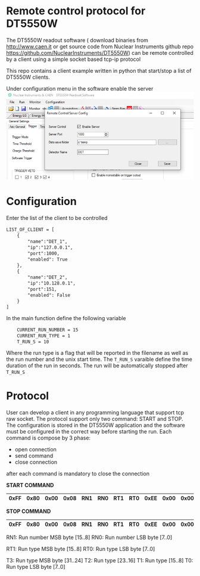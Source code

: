 # Remote control protocol for DT5550W

The DT5550W readout software ( download binaries from http://www.caen.it or get source code from Nuclear Instruments github repo https://github.com/NuclearInstruments/DT5550W) can be remote controlled by a client using a simple socket based tcp-ip protocol

This repo contains a client example written in python that start/stop a list of DT5550W clients.

Under configuration menu in the software enable the server
![](2021-12-10-15-20-37.png)

# Configuration
Enter the list of the client to be controlled
```
LIST_OF_CLIENT = [
    {
        "name":"DET_1",
        "ip":"127.0.0.1",
        "port":1000,
        "enabled": True
    },
    {
        "name":"DET_2",
        "ip":"10.128.0.1",
        "port":151,
        "enabled": False
    }
]
```

In the main function define the following variable

```
    CURRENT_RUN_NUMBER = 15
    CURRENT_RUN_TYPE = 1
    T_RUN_S = 10
```
Where the run type is a flag that will be reported in the filename as well as the run number and the unix start time.
The `T_RUN_S` varaible define the time duration of the run in seconds. The run will be automatically stopped after `T_RUN_S`

# Protocol
User can develop a client in any programming language that support tcp raw socket.
The protocol support only two command: START and STOP.
The configuration is stored in the DT5550W application and the software must be configured in the correct way before starting the run.
Each command is compose by 3 phase:
 - open connection
 - send command
 - close connection

after each command is mandatory to close the connection

**START COMMAND**

| 0xFF | 0x80 | 0x00 | 0x08 | RN1 | RN0 | RT1 | RT0 | 0xEE | 0x00 | 0x00 | 0x01 | T3 | T2 | T1 | T0 |
|------|------|------|------|-----|-----|-----|-----|------|------|------|------|----|----|----|----|

**STOP COMMAND**

| 0xFF | 0x80 | 0x00 | 0x08 | RN1 | RN0 | RT1 | RT0 | 0xEE | 0x00 | 0x00 | 0x01 | T3 | T2 | T1 | T0 |
|------|------|------|------|-----|-----|-----|-----|------|------|------|------|----|----|----|----|

RN1: Run number MSB byte [15..8]
RN0: Run number LSB byte [7..0]

RT1: Run type MSB byte [15..8]
RT0: Run type LSB byte [7..0]

T3: Run type MSB byte [31..24]
T2: Run type          [23..16]
T1: Run type          [15..8]
T0: Run type LSB byte [7..0]

